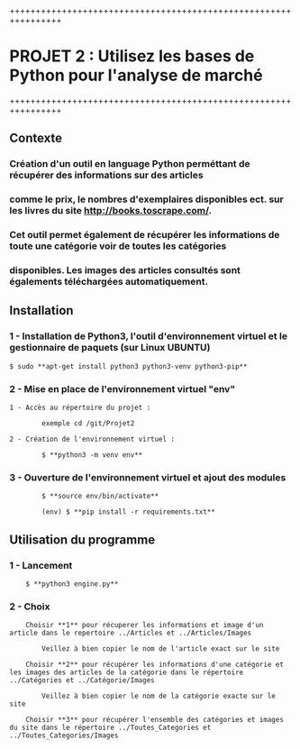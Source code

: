 ++++++++++++++++++++++++++++++++++++++++++++++++++++++++++++++++

# PROJET 2 : Utilisez les bases de Python pour l'analyse de marché

++++++++++++++++++++++++++++++++++++++++++++++++++++++++++++++++

## Contexte

### Création d'un outil en language Python perméttant de récupérer des informations sur des articles
### comme le prix, le nombres d'exemplaires disponibles ect. sur les livres du site http://books.toscrape.com/.
### Cet outil permet également de récupérer les informations de toute une catégorie voir de toutes les catégories 
### disponibles. Les images des articles consultés sont égalements téléchargées automatiquement.

## Installation

### 1 - Installation de Python3, l'outil d'environnement virtuel et le gestionnaire de paquets (sur Linux UBUNTU)
    
    $ sudo **apt-get install python3 python3-venv python3-pip**


### 2 - Mise en place de l'environnement virtuel "env"

    1 - Accès au répertoire du projet :
            
            exemple cd /git/Projet2

    2 - Création de l'environnement virtuel :
            
            $ **python3 -m venv env**

### 3 - Ouverture de l'environnement virtuel et ajout des modules

            $ **source env/bin/activate**
            
            (env) $ **pip install -r requirements.txt**
            

## Utilisation du programme

### 1 - Lancement

        $ **python3 engine.py**

### 2 - Choix

        Choisir **1** pour récuperer les informations et image d'un article dans le repertoire ../Articles et ../Articles/Images 
            
            Veillez à bien copier le nom de l'article exact sur le site

        Choisir **2** pour récupérer les informations d'une catégorie et les images des articles de la catégorie dans le répertoire ../Catégories et ../Catégorie/Images 

            Veillez à bien copier le nom de la catégorie exacte sur le site
    
        Choisir **3** pour récupérer l'ensemble des catégories et images du site dans le répertoire ../Toutes_Categories et ../Toutes_Categories/Images 


